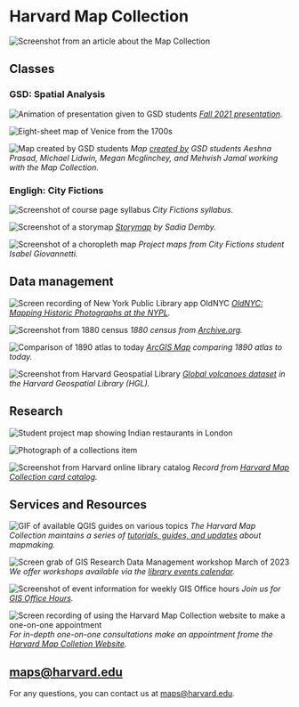 # Harvard Map Collection

![Screenshot from an article about the Map Collection](https://raw.githubusercontent.com/HarvardMapCollection/classes/main/media/intro.png)


## Classes

### GSD: Spatial Analysis
![Animation of presentation given to GSD students](https://raw.githubusercontent.com/HarvardMapCollection/classes/main/media/spatial-analysis.gif)
*[Fall 2021 presentation](https://docs.google.com/presentation/d/141irEQNA3_SAY2sWqDPoZAheSil0gZZR7yfGWNJhVKg/edit#slide=id.gea70bf8953_0_22).* 

![Eight-sheet map of Venice from the 1700s](https://raw.githubusercontent.com/HarvardMapCollection/classes/main/media/venice.jpg)


![Map created by GSD students](https://raw.githubusercontent.com/HarvardMapCollection/classes/main/media/spatial-analysis.png)
*Map [created by](https://mapping.share.library.harvard.edu/blog/2021/vis-2128/) GSD students Aeshna Prasad, Michael Lidwin, Megan Mcglinchey, and Mehvish Jamal working with the Map Collection.* 

### Engligh: City Fictions

![Screenshot of course page syllabus](https://raw.githubusercontent.com/HarvardMapCollection/classes/main/media/city-fictions.png)
*City Fictions syllabus.* 

![Screenshot of a storymap](https://raw.githubusercontent.com/HarvardMapCollection/classes/main/media/camden-nightlife.png)
*[Storymap](https://storymaps.arcgis.com/stories/29f325491029422290d8e014f2929862) by Sadia Demby.* 

![Screenshot of a choropleth map](https://raw.githubusercontent.com/HarvardMapCollection/classes/main/media/pct-by-foot.png)
*Project maps from City Fictions student Isabel Giovannetti.* 


## Data management

![Screen recording of New York Public Library app OldNYC](https://raw.githubusercontent.com/HarvardMapCollection/classes/main/media/oldnyc.gif)
*[OldNYC: Mapping Historic Photographs at the NYPL](https://www.oldnyc.org/).* 

![Screenshot from 1880 census](https://raw.githubusercontent.com/HarvardMapCollection/classes/main/media/1880-census.png)
*1880 census from [Archive.org](https://archive.org/details/10thcensus0561unit/page/n45/mode/2up?view=theater).* 

![Comparison of 1890 atlas to today](https://raw.githubusercontent.com/HarvardMapCollection/classes/main/media/swipe.png)
*[ArcGIS Map](https://harvard-cga.maps.arcgis.com/apps/webappviewer/index.html?id=4f084606c3f64df8a32ce2ad938a43f6) comparing 1890 atlas to today.* 


![Screenshot from Harvard Geospatial Library](https://raw.githubusercontent.com/HarvardMapCollection/classes/main/media/volcanoes.png)
*[Global volcanoes dataset](https://hgl.harvard.edu/catalog/harvard-glb-volc) in the Harvard Geospatial Library (HGL).* 



## Research
![Student project map showing Indian restaurants in London](https://raw.githubusercontent.com/HarvardMapCollection/classes/main/media/jess-map.png)

![Photograph of a collections item](https://raw.githubusercontent.com/HarvardMapCollection/classes/main/media/restaurant.png)

![Screenshot from Harvard online library catalog](https://raw.githubusercontent.com/HarvardMapCollection/classes/main/media/climate-reactions.png)
*Record from  [Harvard Map Collection card catalog](https://iiif.lib.harvard.edu/manifests/view/drs:45555303$402i).* 

## Services and Resources

![GIF of available QGIS guides on various topics](https://raw.githubusercontent.com/HarvardMapCollection/classes/main/media/tutorials-pub.gif)
_The Harvard Map Collection maintains a series of [tutorials, guides, and updates](https://gis-harvard.pubpub.org/) about mapmaking._

![Screen grab of GIS Research Data Management workshop March of 2023](https://raw.githubusercontent.com/HarvardMapCollection/classes/main/media/rdm-workshop.png)
_We offer workshops available via the [library events calendar](https://libcal.library.harvard.edu/calendar/main?cid=15049&t=d&d=0000-00-00&cal=15049&inc=0)._


![Screenshot of event information for weekly GIS Office hours](https://raw.githubusercontent.com/HarvardMapCollection/classes/main/media/office-hours.png)
_Join us for [GIS Office Hours](https://libcal.library.harvard.edu/calendar/main?t=d&q=GIS%20Office%20Hours&cid=15049&cal=15049&inc=0)._


![Screen recording of using the Harvard Map Collection website to make a one-on-one appointment](https://raw.githubusercontent.com/HarvardMapCollection/classes/main/media/appointment-hmc.gif)
_For in-depth one-on-one consultations make an appointment frome the [Harvard Map Colletion Website](https://library.harvard.edu/libraries/harvard-map-collection)._

## maps@harvard.edu

For any questions, you can contact us at [maps@harvard.edu](mailto:maps@harvard.edu).